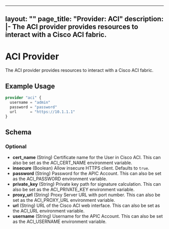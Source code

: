 
---
layout: ""
page_title: "Provider: ACI"
description: |-
  The ACI provider provides resources to interact with a Cisco ACI fabric.
---

# ACI Provider

The ACI provider provides resources to interact with a Cisco ACI fabric.

## Example Usage

```terraform
provider "aci" {
  username = "admin"
  password = "password"
  url      = "https://10.1.1.1"
}
```

<!-- schema generated by tfplugindocs -->
## Schema

### Optional

- **cert_name** (String) Certificate name for the User in Cisco ACI. This can also be set as the ACI_CERT_NAME environment variable.
- **insecure** (Boolean) Allow insecure HTTPS client. Defaults to `true`.
- **password** (String) Password for the APIC Account. This can also be set as the ACI_PASSWORD environment variable.
- **private_key** (String) Private key path for signature calculation. This can also be set as the ACI_PRIVATE_KEY environment variable.
- **proxy_url** (String) Proxy Server URL with port number. This can also be set as the ACI_PROXY_URL environment variable.
- **url** (String) URL of the Cisco ACI web interface. This can also be set as the ACI_URL environment variable.
- **username** (String) Username for the APIC Account. This can also be set as the ACI_USERNAME environment variable.